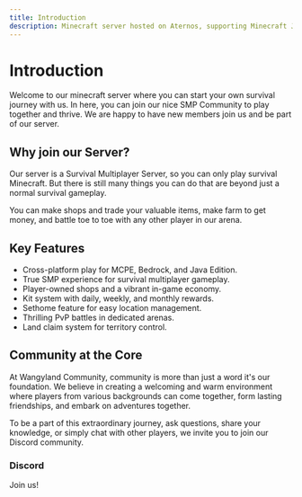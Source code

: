 ```yaml
---
title: Introduction
description: Minecraft server hosted on Aternos, supporting Minecraft Java, Bedrock, and Pocket Edition, enabling cross-platform play. 
---
```


# Introduction

Welcome to our minecraft server where you can start your own survival journey with us. In here, you can join our nice SMP Community to play together and thrive. We are
happy to have new members join us and be part of our server.

## Why join our Server?

Our server is a Survival Multiplayer Server, so you can only play survival Minecraft. But there is still many things you can do that are beyond just a normal survival
gameplay. 

You can make shops and trade your valuable items, make farm to get money, and battle toe to toe with any other player in our arena.

## Key Features

- Cross-platform play for MCPE, Bedrock, and Java Edition.
- True SMP experience for survival multiplayer gameplay.
- Player-owned shops and a vibrant in-game economy.
- Kit system with daily, weekly, and monthly rewards.
- Sethome feature for easy location management.
- Thrilling PvP battles in dedicated arenas.
- Land claim system for territory control.

## Community at the Core

At Wangyland Community, community is more than just a word it's our foundation. We believe in creating a welcoming and warm environment where players from various backgrounds can come together, form lasting friendships, and embark on adventures together.

To be a part of this extraordinary journey, ask questions, share your knowledge, or simply chat with other players, we invite you to join our Discord community.

### Discord

Join us! [<Icon class="leading-none -mt-1 hover:text-indigo-300" size="20" name="mdi:discord" />](https://discord.gg/pgNpcyu9QA)
